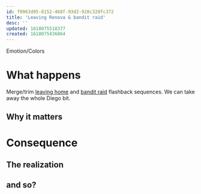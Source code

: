 ```yaml
---
id: f0963d95-8152-468f-93d2-928c320fc372
title: 'Leaving Renova & bandit raid'
desc: ''
updated: 1618075518377
created: 1618075436064
---
```

Emotion/Colors
>

# What happens
Merge/trim [leaving home](https://github.com/9ae/ace/blob/master/chapters/02.md#leaving-home) and [bandit raid](https://github.com/9ae/ace/blob/master/chapters/02.md#raid-flashback) flashback sequences. We can take away the whole Diego bit.

##  Why it matters


# Consequence

## The realization

## and so?

